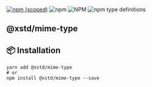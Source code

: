 [![npm (scoped)](https://img.shields.io/npm/v/@xstd/mime-type.svg)](https://www.npmjs.com/package/@xstd/mime-type)
![npm](https://img.shields.io/npm/dm/@xstd/mime-type.svg)
![NPM](https://img.shields.io/npm/l/@xstd/mime-type.svg)
![npm type definitions](https://img.shields.io/npm/types/@xstd/mime-type.svg)

## @xstd/mime-type


## 📦 Installation

```shell
yarn add @xstd/mime-type
# or
npm install @xstd/mime-type --save
```
